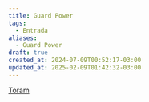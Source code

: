```yaml
---
title: Guard Power
tags:
  - Entrada
aliases:
  - Guard Power
draft: true
created_at: 2024-07-09T00:52:17-03:00
updated_at: 2025-02-09T01:42:32-03:00
---
```


[Toram](../../26/entrada/Toram.md)
